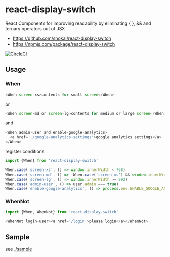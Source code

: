 # react-display-switch
React Components for improving readability by eliminating { }, && and ternary operators out of JSX

- https://github.com/shokai/react-display-switch
- https://npmjs.com/package/react-display-switch

[![CircleCI](https://circleci.com/gh/shokai/react-display-switch.svg?style=svg)](https://circleci.com/gh/shokai/react-display-switch)


## Usage

### When

```js
<When screen-xs>contents for small screen</When>
```

or

```js
<When screen-md or screen-lg>contents for medium or large screen</When>
```

and

```js
<When admin-user and enable-google-analytics>
  <a href='./google-analytics-settings'>google analytics settings</a>
</When>
```

register conditions

```js
import {When} from 'react-display-switch'

When.case('screen-xs', () => window.innerWidth < 768)
When.case('screen-md', () => !When.case('screen-xs') && window.innerWidth < 992)
When.case('screen-lg', () => window.innerWidth >= 992)
When.case('admin-user', () => user.admin === true)
When.case('enable-google-analytics', () => process.env.ENABLE_GOOGLE_ANALYTICS)
```

### WhenNot

```js
import {When, WhenNot} from 'react-display-switch'
```

```js
<WhenNot login-user><a href='/login'>please login</a></WhenNot>
```


## Sample

see [./sample](https://github.com/shokai/react-display-switch/tree/master/sample)
